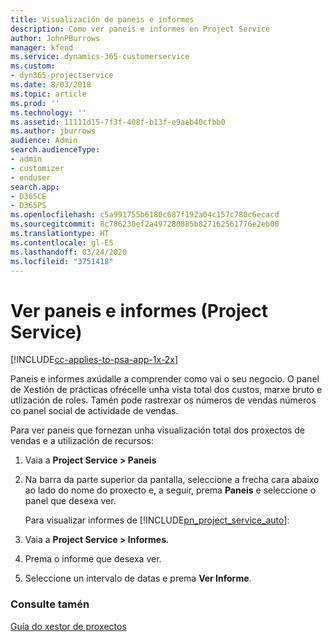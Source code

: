 ```yaml
---
title: Visualización de paneis e informes
description: Como ver paneis e informes en Project Service
author: JohnPBurrows
manager: kfend
ms.service: dynamics-365-customerservice
ms.custom:
- dyn365-projectservice
ms.date: 8/03/2018
ms.topic: article
ms.prod: ''
ms.technology: ''
ms.assetid: 11111d15-7f3f-408f-b13f-e9aeb40cfbb0
ms.author: jburrows
audience: Admin
search.audienceType:
- admin
- customizer
- enduser
search.app:
- D365CE
- D365PS
ms.openlocfilehash: c5a991755b6180c687f192a04c157c780c6ecacd
ms.sourcegitcommit: 8c786230ef2a497280885b827162561776e2eb00
ms.translationtype: HT
ms.contentlocale: gl-ES
ms.lasthandoff: 03/24/2020
ms.locfileid: "3751418"
---
```

# <a name="view-dashboards-and-reports-project-service"></a>Ver paneis e informes (Project Service)

[!INCLUDE[cc-applies-to-psa-app-1x-2x](../includes/cc-applies-to-psa-app-1x-2x.md)]

Paneis e informes axúdalle a comprender como vai o seu negocio. O panel de Xestión de prácticas ofrécelle unha vista total dos custos, marxe bruto e utlización de roles. Tamén pode rastrexar os números de vendas números co panel social de actividade de vendas.  
  
 Para ver paneis que fornezan unha visualización total dos proxectos de vendas e a utilización de recursos:  
  
1. Vaia a **Project Service > Paneis**  
  
2. Na barra da parte superior da pantalla, seleccione a frecha cara abaixo ao lado do nome do proxecto e, a seguir, prema **Paneis** e seleccione o panel que desexa ver.  
  
   Para visualizar informes de [!INCLUDE[pn_project_service_auto](../includes/pn-project-service-auto.md)]:  
  
3. Vaia a **Project Service > Informes**.  
  
4. Prema o informe que desexa ver.  
  
5. Seleccione un intervalo de datas e prema **Ver Informe**.  
  
### <a name="see-also"></a>Consulte tamén  
 [Guía do xestor de proxectos](../project-service/project-manager-guide.md)
